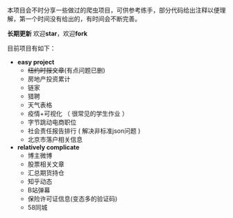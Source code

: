本项目会不时分享一些做过的爬虫项目，可供参考练手，部分代码给出注释以便理解，第一个时间没有给出的，有时间会不断完善。



**长期更新** 欢迎**star**，欢迎**fork**

目前项目有如下：

- **easy project**
  - ~~纽约时报文章~~(有点问题已删)
  - 房地产投资累计
  - 链家
  - 猎聘
  - 天气表格
  - 疫情+可视化 （ 很常见的学生作业 ）
  - 字节跳动电商职位 
  - 社会责任报告排行 ( 解决非标准json问题 )
  - 北京市落户相关信息
- **relatively complicate**
  - 博主微博
  - 股票相关文章
  - 汇总期货持仓
  - 知乎动态
  - B站弹幕
  - 保险许可证信息(变态多的验证码)
  - 58同城